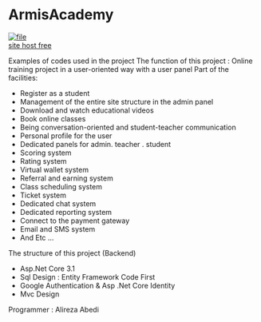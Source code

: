 # ArmisAcademy
<a href="https://ibb.co/TmNk0gV"><img src="https://i.ibb.co/dGHrp5d/file.png" alt="file" border="0"></a><br /><a target='_blank' href='https://nl.imgbb.com/'>site host free</a><br />

Examples of codes used in the project
The function of this project :
Online training project in a user-oriented way with a user panel
Part of the facilities: 
- Register as a student
- Management of the entire site structure in the admin panel
- Download and watch educational videos
- Book online classes
- Being conversation-oriented and student-teacher communication
- Personal profile for the user
- Dedicated panels for admin. teacher . student
- Scoring system
- Rating system
- Virtual wallet system
- Referral and earning system
- Class scheduling system
- Ticket system
- Dedicated chat system
- Dedicated reporting system
- Connect to the payment gateway
- Email and SMS system
- And Etc ...


The structure of this project (Backend)
- Asp.Net Core 3.1
- Sql Design : Entity Framework Code First
- Google Authentication & Asp .Net Core Identity
- Mvc Design


Programmer : Alireza Abedi
